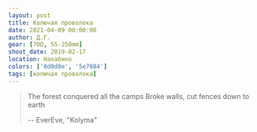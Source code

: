 ```yaml
---
layout: post
title: Колючая проволока
date: 2021-04-09 00:00:00
author: Д.Г.
gear: [70D, 55-250mm]
shoot_date: 2019-02-17
location: Нахабино
colors: ['0d0d0e', '5e7084']
tags: [колючая проволока]
---
```

> The forest conquered all the camps
> Broke walls, cut fences down to earth
>
> -- EverEve, "Kolyma"
